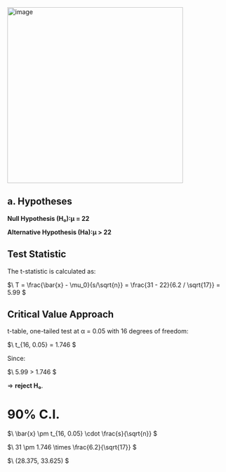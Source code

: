 <img width="400" alt="image" src="https://github.com/user-attachments/assets/4ff596ae-81e8-4e72-9488-a6a270318872" />


## a. Hypotheses
**Null Hypothesis (H₀):μ = 22**  


**Alternative Hypothesis (Ha):μ > 22**  


## Test Statistic
The t-statistic is calculated as:

$\ T = \frac{\bar{x} - \mu_0}{s/\sqrt{n}} = \frac{31 - 22}{6.2 / \sqrt{17}} = 5.99 \$

## Critical Value Approach
t-table, one-tailed test at α = 0.05 with 16 degrees of freedom:

$\ t_{16, 0.05} = 1.746 \$

Since:

$\ 5.99 > 1.746 \$

=> **reject H₀**.  
##  
# 90% C.I.

$\ \bar{x} \pm t_{16, 0.05} \cdot \frac{s}{\sqrt{n}} \$


$\ 31 \pm 1.746 \times \frac{6.2}{\sqrt{17}} \$


$\ (28.375, 33.625) \$
